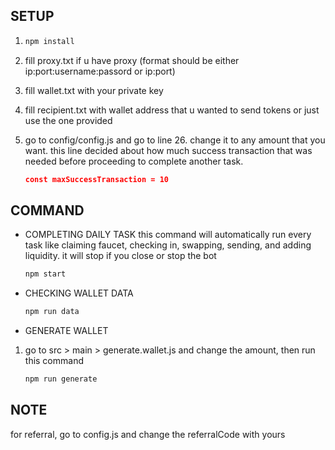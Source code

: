 ## SETUP

1. ```bash
   npm install
   ```
2. fill proxy.txt if u have proxy (format should be either ip:port:username:passord or ip:port)

3. fill wallet.txt with your private key

4. fill recipient.txt with wallet address that u wanted to send tokens or just use the one provided

5. go to config/config.js and go to line 26. change it to any amount that you want. this line decided about how much success transaction that was needed before proceeding to complete another task.

   ```json
   const maxSuccessTransaction = 10
   ```

## COMMAND

- COMPLETING DAILY TASK
  this command will automatically run every task like claiming faucet, checking in, swapping, sending, and adding liquidity. it will stop if you close or stop the bot

  ```bash
  npm start
  ```

- CHECKING WALLET DATA

  ```bash
  npm run data
  ```

- GENERATE WALLET

1. go to src > main > generate.wallet.js and change the amount, then run this command

   ```bash
   npm run generate
   ```

## NOTE

for referral, go to config.js and change the referralCode with yours
